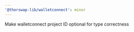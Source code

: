 ```yaml
---
'@thorswap-lib/walletconnect': minor
---
```


Make walletconnect project ID optional for type correctness
